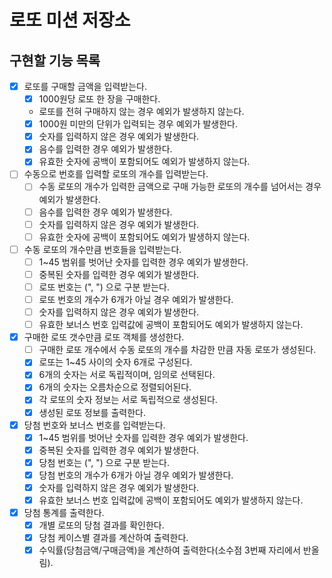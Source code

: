 # 로또 미션 저장소

## 구현할 기능 목록

- [x] 로또를 구매할 금액을 입력받는다.
  - [x] 1000원당 로또 한 장을 구매한다.
  - 로또를 전혀 구매하지 않는 경우 예외가 발생하지 않는다.
  - [x] 1000원 미만의 단위가 입력되는 경우 예외가 발생한다.
  - [x] 숫자를 입력하지 않은 경우 예외가 발생한다.
  - [x] 음수를 입력한 경우 예외가 발생한다.
  - [x] 유효한 숫자에 공백이 포함되어도 예외가 발생하지 않는다.

- [ ] 수동으로 번호를 입력할 로또의 개수를 입력받는다.
  - [ ] 수동 로또의 개수가 입력한 금액으로 구매 가능한 로또의 개수를 넘어서는 경우 예외가 발생한다.
  - [ ] 음수를 입력한 경우 예외가 발생한다.
  - [ ] 숫자를 입력하지 않은 경우 예외가 발생한다.
  - [ ] 유효한 숫자에 공백이 포함되어도 예외가 발생하지 않는다.

- [ ] 수동 로또의 개수만큼 번호들을 입력받는다.
  - [ ] 1~45 범위를 벗어난 숫자를 입력한 경우 예외가 발생한다.
  - [ ] 중복된 숫자를 입력한 경우 예외가 발생한다.
  - [ ] 로또 번호는 (", ") 으로 구분 받는다.
  - [ ] 로또 번호의 개수가 6개가 아닐 경우 예외가 발생한다.
  - [ ] 숫자를 입력하지 않은 경우 예외가 발생한다.
  - [ ] 유효한 보너스 번호 입력값에 공백이 포함되어도 예외가 발생하지 않는다.

- [x] 구매한 로또 갯수만큼 로또 객체를 생성한다.
  - [ ] 구매한 로또 개수에서 수동 로또의 개수를 차감한 만큼 자동 로또가 생성된다.
  - [x] 로또는 1~45 사이의 숫자 6개로 구성된다.
  - [x] 6개의 숫자는 서로 독립적이며, 임의로 선택된다.
  - [x] 6개의 숫자는 오름차순으로 정렬되어된다.
  - [x] 각 로또의 숫자 정보는 서로 독립적으로 생성된다.
  - [x] 생성된 로또 정보를 출력한다.
    
- [x] 당첨 번호와 보너스 번호를 입력받는다.
  - [x] 1~45 범위를 벗어난 숫자를 입력한 경우 예외가 발생한다.
  - [x] 중복된 숫자를 입력한 경우 예외가 발생한다.
  - [x] 당첨 번호는 (", ") 으로 구분 받는다.
  - [x] 당첨 번호의 개수가 6개가 아닐 경우 예외가 발생한다.
  - [x] 숫자를 입력하지 않은 경우 예외가 발생한다.
  - [x] 유효한 보너스 번호 입력값에 공백이 포함되어도 예외가 발생하지 않는다.

- [x] 당첨 통계를 출력한다.
  - [x] 개별 로또의 당첨 결과를 확인한다.
  - [x] 당첨 케이스별 결과를 계산하여 출력한다.
  - [x] 수익률(당첨금액/구매금액)을 계산하여 출력한다(소수점 3번째 자리에서 반올림).
